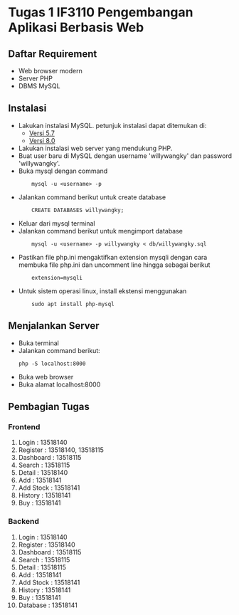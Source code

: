 # Tugas 1 IF3110 Pengembangan Aplikasi Berbasis Web

## Daftar Requirement
* Web browser modern
* Server PHP
* DBMS MySQL

## Instalasi
* Lakukan instalasi MySQL. petunjuk instalasi dapat ditemukan di:
    * [Versi 5.7](https://dev.mysql.com/doc/mysql-installation-excerpt/5.7/en/)
    * [Versi 8.0](https://dev.mysql.com/doc/refman/8.0/en/installing.html)
* Lakukan instalasi web server yang mendukung PHP.
* Buat user baru di MySQL dengan username 'willywangky' dan password 'willywangky'.
* Buka mysql dengan command
    ```
        mysql -u <username> -p
    ```
* Jalankan command berikut untuk create database
    ```
        CREATE DATABASES willywangky;
    ```
* Keluar dari mysql terminal
* Jalankan command berikut untuk mengimport database
    ```
        mysql -u <username> -p willywangky < db/willywangky.sql
    ```
* Pastikan file php.ini mengaktifkan extension mysqli dengan cara membuka file php.ini dan uncomment line hingga sebagai berikut
    ```
        extension=mysqli
    ```
* Untuk sistem operasi linux, install ekstensi menggunakan
    ```
        sudo apt install php-mysql
    ```
## Menjalankan Server
* Buka terminal
* Jalankan command berikut:
    ```
    php -S localhost:8000
    ```
* Buka web browser
* Buka alamat localhost:8000


## Pembagian Tugas


### Frontend
1. Login : 13518140
2. Register : 13518140, 13518115
3. Dashboard : 13518115
4. Search : 13518115
5. Detail : 13518140
6. Add : 13518141
7. Add Stock : 13518141
8. History : 13518141
9. Buy : 13518141

### Backend
1. Login : 13518140
2. Register : 13518140
3. Dashboard : 13518115
4. Search : 13518115
5. Detail : 13518115
6. Add : 13518141
7. Add Stock : 13518141
8. History : 13518141
9. Buy : 13518141
10. Database : 13518141



